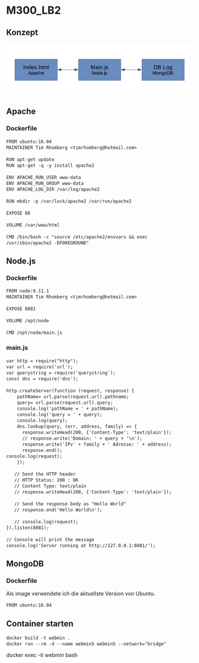 # M300_LB2

Konzept
----------

![](Konzept.png)


Apache
---------
### Dockerfile
```
FROM ubuntu:16.04
MAINTAINER Tim Rhomberg <timrhomberg@hotmail.com>

RUN apt-get update
RUN apt-get -q -y install apache2 

ENV APACHE_RUN_USER www-data
ENV APACHE_RUN_GROUP www-data
ENV APACHE_LOG_DIR /var/log/apache2

RUN mkdir -p /var/lock/apache2 /var/run/apache2

EXPOSE 80

VOLUME /var/www/html

CMD /bin/bash -c "source /etc/apache2/envvars && exec /usr/sbin/apache2 -DFOREGROUND"
```


Node.js
---------
### Dockerfile
```
FROM node:9.11.1
MAINTAINER Tim Rhomberg <timrhomberg@hotmail.com>

EXPOSE 8081

VOLUME /opt/node

CMD /opt/node/main.js
```

### main.js
```
var http = require("http");
var url = require('url');
var querystring = require('querystring');
const dns = require('dns');

http.createServer(function (request, response) {
    pathName= url.parse(request.url).pathname;
    query= url.parse(request.url).query;
    console.log('pathName = ' + pathName);  
    console.log('query = ' + query);  
	console.log(query);
	dns.lookup(query, (err, address, family) => {
	  response.writeHead(200, {'Content-Type': 'text/plain'});
	  // response.write('Domain: ' + query + '\n');
	  response.write('IPv' + family + ' Adresse: ' + address);
	  response.end();
console.log(request);
	});

   // Send the HTTP header 
   // HTTP Status: 200 : OK
   // Content Type: text/plain
   // response.writeHead(200, {'Content-Type': 'text/plain'});

   // Send the response body as "Hello World"
   // response.end('Hello World\n');
   
   // console.log(request);
}).listen(8081);

// Console will print the message
console.log('Server running at http://127.0.0.1:8081/');

```


MongoDB
---------
### Dockerfile

Als image verwendete ich die aktuellste Version von Ubuntu.
```
FROM ubuntu:16.04
```

Container starten
-----------------

```
docker build -t webmin .
docker run --rm -d --name webmin5 webmin5 --network="bridge"
```



docker exec -it webmin bash
